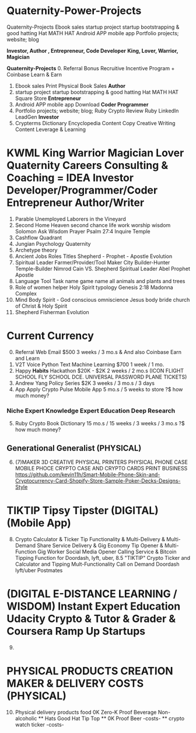 # Quaternity-Power-Projects
Quaternity-Projects  Ebook sales startup project startup bootstrapping &amp; good hatting Hat MATH HAT Android APP mobile app Portfolio projects; website; blog

**Investor, Author , Entrepreneur, Code Developer**
**King, Lover, Warrior, Magician**

**Quaternity-Projects**
0. Referral Bonus Recruitive Incentive Program  + Coinbase Learn & Earn
1. Ebook sales Print Physical Book Sales **Author**
2. startup project startup bootstrapping & good hatting Hat MATH HAT Square Store **Entrepreneur**
3. Android APP mobile app Download **Coder Programmer**
4. Portfolio projects; website; blog;  Ruby Crypto Review Ruby LinkedIn LeadGen **Investor**
5. Crypterms Dictionary Encyclopedia Content Copy Creative Writing Content Leverage & Learning

# KWML King Warrior Magician Lover Quaternity Careers Consulting & Coaching = IDEA Investor Developer/Programmer/Coder Entrepreneur Author/Writer
1. Parable Unemployed Laborers in the Vineyard
2. Second Home Heaven second chance life work worship wisdom Solomon Ask Wisdom Prayer Psalm 27:4 Inquire Temple
3. Cashflow Quadrant
4. Jungian Psychology Quaternity
5. Archetype theory
6. Ancient Jobs Roles Titles Shepherd - Prophet - Apostle Evolution
7. Spiritual Leader Farmer/Provider/Tool Maker City Builder-Hunter Temple-Builder Nimrod Cain VS. Shepherd Spiritual Leader Abel Prophet Apostle
8. Language Tool Task name game name all animals and plants and trees 
9. Role of women helper Holy Spirit typology Genesis 2:18 Madonna Complex
10. Mind Body Spirit - God conscious omniscience Jesus body bride church of Christ & Holy Spirit
11. Shepherd Fisherman Evolution





# Current Currency

0. Referral Web Email $500 3 weeks / 3 mo.s & And also Coinbase Earn and Learn
1. V2T Voice Python Text Machine Learning $700 1 week / 1 mo.
2. Happy **Habits** Hackathon $20K - $2K 2 weeks / 2 mo.s (ICON FLIGHT SCHOOL FLY SCHOOL DCE. UNIVERSAL PASSWORD PLANE TICKETS)
3. Andrew Yang Policy Series $2K 3 weeks / 3 mo.s / 3 days
4. App Apply Crypto Pulse Mobile App 5 mo.s / 5 weeks to store ?$ how much money?
### Niche Expert Knowledge Expert Education Deep Research
5. Ruby Crypto Book Dictionary 15 mo.s / 15 weeks / 3 weeks / 3 mo.s ?$ how much money?
## Generational Generalist (PHYSICAL)
6. (7)MAKER 3D CREATIVE PHYSICAL PRINTERS PHYSICAL PHONE CASE MOBILE PHOCE CRYPTO CASE AND CRYPTO CARDS PRINT BUSINESS  https://github.com/kevin11h/Smart-Mobile-Phone-Skin-and-Cryptocurrency-Card-Shopify-Store-Sample-Poker-Decks-Designs-Style 
# TIKTIP Tipsy Tipster (DIGITAL) (Mobile App)
8. Crypto Calculator & Ticker Tip Functionality & Multi-Delivery & Multi-Demand Share Service Delivery & Gig Economy Tip Opener & Multi-Function Gig Worker Social Media Opener Calling Service & Bitcoin Tipping Function for  Doordash, lyft, uber, 
8.5 "TIKTIP" Crypto Ticker and Calculator and Tipping Mult-Functionality Call on Demand Doordash lyft/uber Postmates

# (DIGITAL E-DISTANCE LEARNING / WISDOM) Instant Expert Education Udacity Crypto & Tutor & Grader & Coursera Ramp Up Startups
9. 

# PHYSICAL PRODUCTS CREATION MAKER & DELIVERY COSTS (PHYSICAL)
10. Physical delivery products food 0K Zero-K Proof Beverage Non-alcoholic
** Hats Good Hat Tip Top
** 0K Proof Beer -costs-
** crypto watch ticker -costs-
